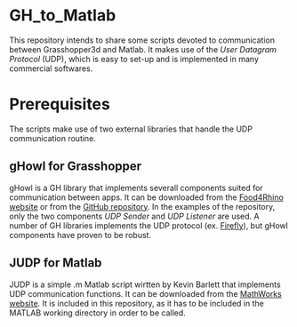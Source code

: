 # GH_to_Matlab
This repository intends to share some scripts devoted to communication between Grasshopper3d and Matlab.
It makes use of the *User Datagram Protocol* (UDP), which is easy to set-up and is implemented in many commercial softwares.

# Prerequisites
The scripts make use of two external libraries that handle the UDP communication routine.

## gHowl for Grasshopper 
gHowl is a GH library that implements severall components suited for communication between apps.
It can be downloaded from the [Food4Rhino website](http://www.food4rhino.com/app/ghowl) or from the [GitHub repository](https://github.com/gHowl/gHowlComponents).
In the examples of the repository, only the two components *UDP Sender* and *UDP Listener* are used. 
A number of GH libraries implements the UDP protocol (ex. [Firefly](http://www.food4rhino.com/app/firefly)), but gHowl components have proven to be robust.

## JUDP for Matlab
JUDP is a simple .m Matlab script wirtten by Kevin Barlett that implements UDP communication functions. It can be downloaded from the [MathWorks website](https://fr.mathworks.com/matlabcentral/fileexchange/24525-a-simple-udp-communications-application?focused=5148131&tab=function). It is included in this repository, as it has to be included in the MATLAB working directory in order to be called.
